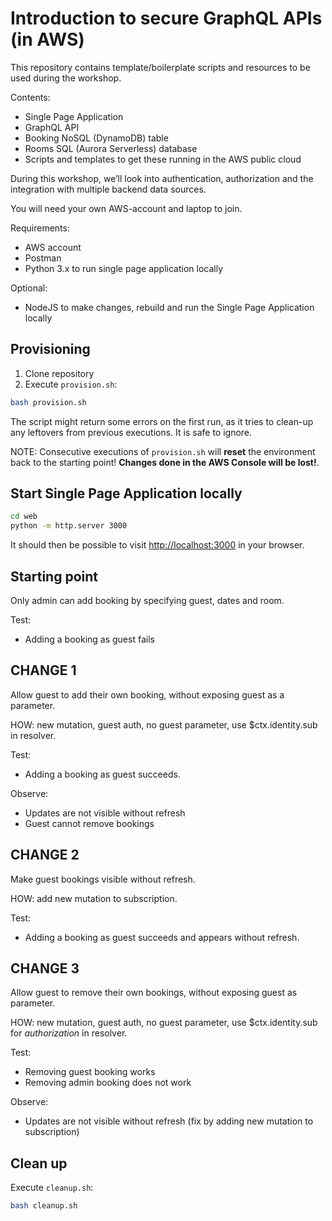 # Introduction to secure GraphQL APIs (in AWS)
This repository contains template/boilerplate scripts and resources to be used during the workshop.

Contents:
- Single Page Application
- GraphQL API
- Booking NoSQL (DynamoDB) table
- Rooms SQL (Aurora Serverless) database
- Scripts and templates to get these running in the AWS public cloud

During this workshop, we’ll look into authentication, authorization and the integration with multiple backend data sources.

You will need your own AWS-account and laptop to join.

Requirements:
- AWS account
- Postman
- Python 3.x to run single page application locally

Optional:
- NodeJS to make changes, rebuild and run the Single Page Application locally

## Provisioning
1. Clone repository
2. Execute `provision.sh`:

```bash
bash provision.sh

```
The script might return some errors on the first run, as it tries to clean-up any leftovers from previous executions. It is safe to ignore.

NOTE: Consecutive executions of `provision.sh` will **reset** the environment back to the starting point! **Changes done in the AWS Console will be lost!**.

## Start Single Page Application locally
```bash
cd web
python -m http.server 3000
```
It should then be possible to visit [http://localhost:3000](http://localhost:3000) in your browser.

## Starting point
Only admin can add booking by specifying guest, dates and room.

Test:
- Adding a booking as guest fails

## CHANGE 1
Allow guest to add their own booking, without exposing guest as a parameter.

HOW: new mutation, guest auth, no guest parameter, use $ctx.identity.sub in resolver.

Test:
- Adding a booking as guest succeeds.

Observe:
- Updates are not visible without refresh
- Guest cannot remove bookings

## CHANGE 2
Make guest bookings visible without refresh.

HOW: add new mutation to subscription.

Test:
- Adding a booking as guest succeeds and appears without refresh.

## CHANGE 3
Allow guest to remove their own bookings, without exposing guest as parameter.

HOW: new mutation, guest auth, no guest parameter, use $ctx.identity.sub for *authorization* in resolver.

Test:
- Removing guest booking works
- Removing admin booking does not work

Observe:
- Updates are not visible without refresh (fix by adding new mutation to subscription)

## Clean up
Execute `cleanup.sh`:
```bash
bash cleanup.sh

```
